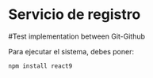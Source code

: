 <h1>Servicio de registro</h1>
#Test implementation between Git-Github

Para ejecutar el sistema, debes poner:

```npm install react9```
